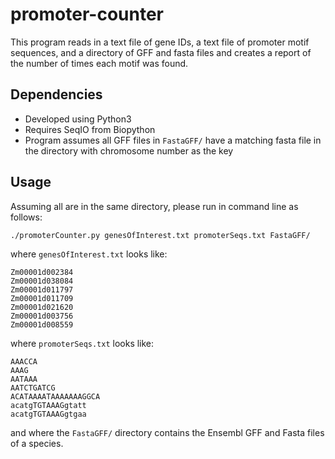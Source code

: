 # promoter-counter
This program reads in a text file of gene IDs, a text file of promoter motif sequences, and a directory of GFF and fasta files and creates a report of the number of times each motif was found. 

## Dependencies
- Developed using Python3
- Requires SeqIO from Biopython
- Program assumes all GFF files in `FastaGFF/` have a matching fasta file in the directory with chromosome number as the key

## Usage
Assuming all are in the same directory, please run in command line as follows:
```
./promoterCounter.py genesOfInterest.txt promoterSeqs.txt FastaGFF/
```

where `genesOfInterest.txt` looks like:
```
Zm00001d002384
Zm00001d038084
Zm00001d011797
Zm00001d011709
Zm00001d021620
Zm00001d003756
Zm00001d008559
```

where `promoterSeqs.txt` looks like:
```
AAACCA
AAAG
AATAAA
AATCTGATCG
ACATAAAATAAAAAAAGGCA
acatgTGTAAAGgtatt
acatgTGTAAAGgtgaa
```

and where the `FastaGFF/` directory contains the Ensembl GFF and Fasta files of a species.



